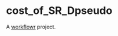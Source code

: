 # cost_of_SR_Dpseudo

A [workflowr][] project.

[workflowr]: https://github.com/jdblischak/workflowr
